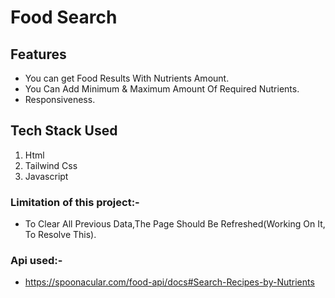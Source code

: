 # Food Search

## Features

- You can get Food Results With Nutrients Amount.
- You Can Add Minimum & Maximum Amount Of Required Nutrients.
- Responsiveness.

## Tech Stack Used

1. Html
2. Tailwind Css
3. Javascript

### Limitation of this project:-

- To Clear All Previous Data,The Page Should Be Refreshed(Working On It, To Resolve This).

### Api used:-

- <https://spoonacular.com/food-api/docs#Search-Recipes-by-Nutrients>
